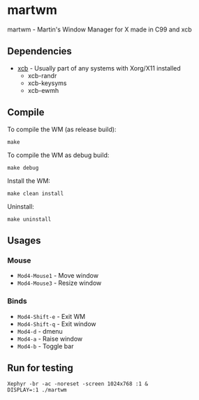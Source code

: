 # martwm
martwm - Martin's Window Manager for X made in C99 and xcb

## Dependencies
* [xcb](https://xcb.freedesktop.org/) - Usually part of any systems with Xorg/X11 installed
  * xcb-randr
  * xcb-keysyms
  * xcb-ewmh

## Compile
To compile the WM (as release build):
```
make
```

To compile the WM as debug build:
```
make debug
```

Install the WM:
```
make clean install
```

Uninstall:
```
make uninstall
```

## Usages

### Mouse
* `Mod4-Mouse1` - Move window
* `Mod4-Mouse3` - Resize window

### Binds
* `Mod4-Shift-e` - Exit WM
* `Mod4-Shift-q` - Exit window
* `Mod4-d` - dmenu
* `Mod4-a` - Raise window
* `Mod4-b` - Toggle bar

## Run for testing
```
Xephyr -br -ac -noreset -screen 1024x768 :1 &
DISPLAY=:1 ./martwm
```

